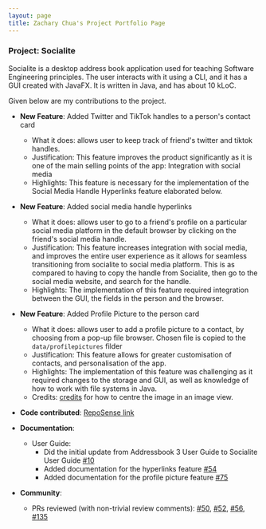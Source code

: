 ```yaml
---
layout: page
title: Zachary Chua's Project Portfolio Page
---
```


### Project: Socialite

Socialite is a desktop address book application used for teaching Software Engineering principles. The user interacts with it using a CLI, and it has a GUI created with JavaFX. It is written in Java, and has about 10 kLoC.

Given below are my contributions to the project.

* **New Feature**: Added Twitter and TikTok handles to a person's contact card
  * What it does: allows user to keep track of friend's twitter and tiktok handles. 
  * Justification: This feature improves the product significantly as it is one of the main selling points of the app: Integration with social media
  * Highlights: This feature is necessary for the implementation of the Social Media Handle Hyperlinks feature elaborated below.
  
* **New Feature**: Added social media handle hyperlinks
  * What it does: allows user to go to a friend's profile on a particular social media platform in the default browser by clicking on the friend's social media handle. 
  * Justification: This feature increases integration with social media, and improves the entire user experience as it allows for seamless transitioning from socialite to social media platform. This is as compared to
  having to copy the handle from Socialite, then go to the social media website, and search for the handle.
  * Highlights: The implementation of this feature required integration between the GUI, the fields in the person and the browser.
  
* **New Feature**: Added Profile Picture to the person card
  * What it does: allows user to add a profile picture to a contact, by choosing from a pop-up file browser. Chosen file is copied to the `data/profilepictures` filder
  * Justification: This feature allows for greater customisation of contacts, and personalisation of the app.
  * Highlights: The implementation of this feature was challenging as it required changes to the storage and GUI, as well as knowledge of how to work with file systems in Java.
  * Credits: [credits](https://stackoverflow.com/questions/32781362/centering-an-image-in-an-imageview) for how to centre the image in an image view.
  

* **Code contributed**: [RepoSense link](https://nus-cs2103-ay2122s1.github.io/tp-dashboard/?search=&sort=groupTitle&sortWithin=title&since=2021-09-17&timeframe=commit&mergegroup=&groupSelect=groupByRepos&breakdown=false&tabOpen=true&tabType=authorship&tabAuthor=Zacchua&tabRepo=AY2122S1-CS2103T-F11-4%2Ftp%5Bmaster%5D&authorshipIsMergeGroup=false&authorshipFileTypes=docs~functional-code~test-code&authorshipIsBinaryFileTypeChecked=false)

* **Documentation**:
  * User Guide:
    * Did the initial update from Addressbook 3 User Guide to Socialite User Guide [\#10](https://github.com/AY2122S1-CS2103T-F11-4/tp/pull/10)
    * Added documentation for the hyperlinks feature [\#54](https://github.com/AY2122S1-CS2103T-F11-4/tp/pull/54)
    * Added documentation for the profile picture feature [\#75](https://github.com/AY2122S1-CS2103T-F11-4/tp/pull/75)

* **Community**:
  * PRs reviewed (with non-trivial review comments): [\#50](https://github.com/AY2122S1-CS2103T-F11-4/tp/pull/50), [\#52](https://github.com/AY2122S1-CS2103T-F11-4/tp/pull/52), [\#56](https://github.com/AY2122S1-CS2103T-F11-4/tp/pull/56), [\#135](https://github.com/AY2122S1-CS2103T-F11-4/tp/pull/135)